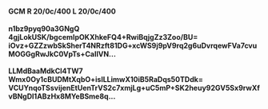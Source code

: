 #### GCM R 20/0c/400 L 20/0c/400
**n1bz9pyq90a3GNgQ**<br/>**4gjLokUSK/bgcemIpOKXhkeFQ4+RwiBqjgZz3Zoo/BU=**<br/>**iOvz+GZZzwbSkSherT4NRzft81DG+xcWS9j9pV9rq2g6uDvrqewFVa7cvuMOGGgRwJkC0VpTs+CaIlVN...**<br/><br/>
**LLMdBaaMdkCl4TW7**<br/>**Wmx0Oy1cBUDMtXqbO+islLLimwX10iB5RaDqs50TDdk=**<br/>**VCUYnqoTSsvijenEtUenTrVS2c7xmjLg+uC5mP+SK2heuy92GV5Sx9rwXfvBNgDl1ABzHx8MYeBSme8q...**